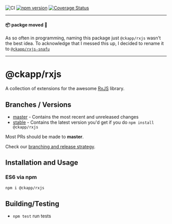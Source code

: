 ![CI](https://github.com/ckapps/rxjs/workflows/CI/badge.svg)
[![npm version](https://badge.fury.io/js/%40ckapp%2Frxjs.svg)](https://www.npmjs.com/@ckapp/rxjs)
[![Coverage Status](https://coveralls.io/repos/github/ckapps/rxjs/badge.svg?branch=master)](https://coveralls.io/github/ckapps/rxjs?branch=master)

<hr />

#### 📦 packge moved 📢

As so often in programming, naming this package just `@ckapp/rxjs` wasn't the best idea. To acknowledge that I messed this up, I decided to rename it to [`@ckapp/rxjs-snafu`](https://www.npmjs.com/package/@ckapp/rxjs-snafu)

<hr />

# @ckapp/rxjs

A collection of extensions for the awesome [RxJS](https://www.npmjs.com/package/rxjs) library.

## Branches / Versions

- [master](https://github.com/ckapps/rxjs/commits/master) - Contains the most recent and unreleased changes
- [stable](https://github.com/ckapps/rxjs/tree/release/stable/1.x) - Contains the latest version you'd get if you do `npm install @ckapp/rxjs`

Most PRs should be made to **master**.

Check our [branching and release strategy](https://github.com/ckapps/.github/blob/master/docs/branching.md).

## Installation and Usage

### ES6 via npm

```sh
npm i @ckapp/rxjs
```

## Building/Testing

- `npm test` run tests
